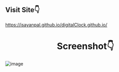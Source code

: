 ## Visit Site👇
https://isayanpal.github.io/digitalClock.github.io/


<h1 align="center">Screenshot👇</h1>

![image](https://user-images.githubusercontent.com/102523492/200190221-6ef23b4c-ee91-4e51-9d9c-dfb4a61f8d84.png)


